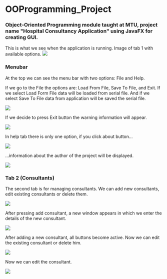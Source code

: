 # OOProgramming_Project

### Object-Oriented Programming module taught at MTU, project name "Hospital Consultancy Application" using JavaFX for creating GUI.

This is what we see when the application is running. Image of tab 1 with available options.
![](images/main.png)

### Menubar
At the top we can see the menu bar with two options: File and Help.

If we go to the File the options are: Load From File, Save To File, and Exit. If we select Load Form File data will be loaded from serial file. And if we select Save To File data from application will be saved the serial file.

![](images/menu.png)

If we decide to press Exit button the warning information will appear. 

![](images/exit.png)

In help tab there is only one option, if you click about button... 

![](images/help.png)

...information about the author of the project will be displayed.


![](images/about.png)

### Tab 2 (Consultants)
The second tab is for managing consultants. We can add new consultants, edit existing consultants or delete them.

![](images/addConsultant.png)

After pressing add consultant, a new window appears in which we enter the details of the new consultant.

![](images/addingconsultantwindow.png) 

After adding a new consultant, all buttons become active. Now we can edit the existing consultant or delete him.

![](images/tab2activebuttons.png)

Now we can edit the consultant.

![](images/editConsultant.png)